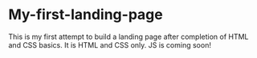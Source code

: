 # My-first-landing-page
This is my first attempt to build a landing page after completion of HTML and CSS basics. It is HTML and CSS only. JS is coming soon!
